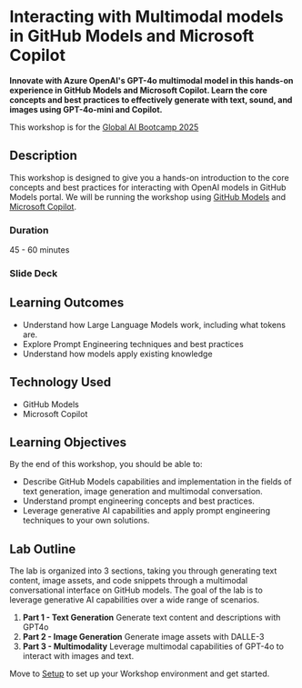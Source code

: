 # Interacting with Multimodal models in GitHub Models and Microsoft Copilot

**Innovate with Azure OpenAI's GPT-4o multimodal model in this hands-on experience in GitHub Models and Microsoft Copilot. Learn the core concepts and best practices to effectively generate with text, sound, and images using GPT-4o-mini and Copilot.**


This workshop is for the [Global AI Bootcamp 2025](https://globalai.community/bootcamp)

## Description
This workshop is designed to give you a hands-on introduction to the core concepts and best practices for interacting with OpenAI models in GitHub Models portal. We will be running the workshop using [GitHub Models](https://github.com/marketplace/models) and [Microsoft Copilot](https://copilot.microsoft.com/).


### Duration
45 - 60 minutes

### Slide Deck

## Learning Outcomes
* Understand how Large Language Models work, including what tokens are​.
* Explore Prompt Engineering techniques and best practices​
* Understand how models apply existing knowledge​

## Technology Used
* GitHub Models
* Microsoft Copilot



## Learning Objectives

By the end of this workshop, you should be able to:

 - Describe GitHub Models capabilities and implementation in the fields of text generation, image generation and multimodal conversation.
 - Understand prompt engineering concepts and best practices.
 - Leverage generative AI capabilities and apply prompt engineering techniques to your own solutions.

## Lab Outline

The lab is organized into 3 sections, taking you through generating text content, image assets, and code snippets through a multimodal conversational interface on GitHub models. The goal of the lab is to leverage generative AI capabilities over a wide range of scenarios.

1. **Part 1 - Text Generation** Generate text content and descriptions with GPT4o
2. **Part 2 - Image Generation** Generate image assets with DALLE-3
3. **Part 3 - Multimodality** Leverage multimodal capabilities of GPT-4o to interact with images and text.

Move to [Setup](01_Set_up.md) to set up your Workshop environment and get started.